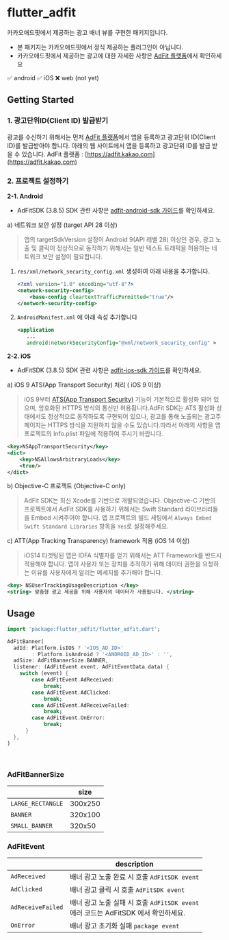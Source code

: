 # flutter_adfit  
  
카카오애드핏에서 제공하는 광고 배너 뷰를 구현한 패키지입니다.
* 본 패키지는 카카오애드핏에서 정식 제공하는 플러그인이 아닙니다.
* 카카오애드핏에서 제공하는 광고에 대한 자세한 사항은 [AdFit 플랫폼](https://adfit.kakao.com/)에서 확인하세요

✅ android
✅ iOS
❌ web (not yet)

  
## Getting Started  

### 1.  광고단위ID(Client ID) 발급받기
광고를 수신하기 위해서는 먼저 [AdFit 플랫폼](https://adfit.kakao.com/)에서 앱을 등록하고 광고단위 ID(Client ID)를 발급받아야 합니다. 아래의 웹 사이트에서 앱을 등록하고 광고단위 ID를 발급 받을 수 있습니다. AdFit 플랫폼 : [](https://adfit.kakao.com/)[https://adfit.kakao.com](https://adfit.kakao.com)


### 2. 프로젝트 설정하기

**2-1. Android**

* AdFitSDK (3.8.5)
SDK 관련 사항은 [adfit-android-sdk 가이드](https://github.com/adfit/adfit-android-sdk/blob/master/docs/GUIDE.md)를 확인하세요.

a) 네트워크 보안 설정 (target API 28 이상)
>앱의 targetSdkVersion 설정이 Android 9(API 레벨 28) 이상인 경우, 광고 노출 및 클릭이 정상적으로 동작하기 위해서는 일반 텍스트 트래픽을 허용하는 네트워크 보안 설정이 필요합니다.

1.  `res/xml/network_security_config.xml` 생성하여 아래 내용을 추가합니다.    
    ```xml
    <?xml version="1.0" encoding="utf-8"?>
    <network-security-config>
        <base-config cleartextTrafficPermitted="true"/>
    </network-security-config>
    ```
2.  `AndroidManifest.xml` 에 아래 속성 추가합니다
    
    ```xml
    <application 
       ...
       android:networkSecurityConfig="@xml/network_security_config" >
    ```


**2-2. iOS**

* AdFitSDK (3.8.5)
SDK 관련 사항은 [adfit-ios-sdk 가이드](https://github.com/adfit/adfit-ios-sdk/wiki/%EC%8B%9C%EC%9E%91%ED%95%98%EA%B8%B0)를 확인하세요.

a) iOS 9 ATS(App Transport Security) 처리 ( iOS 9 이상)
>iOS 9부터 [ATS(App Transport Security)](https://developer.apple.com/library/prerelease/ios/technotes/App-Transport-Security-Technote/) 기능이 기본적으로 활성화 되어 있으며, 암호화된 HTTPS 방식의 통신만 허용됩니다.AdFit SDK는 ATS 활성화 상태에서도 정상적으로 동작하도록 구현되어 있으나, 광고를 통해 노출되는 광고주 페이지는 HTTPS 방식을 지원하지 않을 수도 있습니다.따라서 아래의 사항을 앱 프로젝트의 Info.plist 파일에 적용하여 주시기 바랍니다.

```xml
<key>NSAppTransportSecurity</key>
<dict>
    <key>NSAllowsArbitraryLoads</key>
    <true/>
</dict>
```

b) Objective-C 프로젝트 (Objective-C only)

>AdFit SDK는 최신 Xcode를 기반으로 개발되었습니다. Objective-C 기반의 프로젝트에서 AdFit SDK를 사용하기 위해서는 Swift Standard 라이브러리들을 Embed 시켜주어야 합니다. 앱 프로젝트의 빌드 세팅에서 `Always Embed Swift Standard Libraries` 항목을 `Yes`로 설정해주세요.

c) ATT(App Tracking Transparency) framework 적용 (iOS 14 이상)

>iOS14 타겟팅된 앱은 IDFA 식별자를 얻기 위해서는 ATT Framework를 반드시 적용해야 합니다.
>앱이 사용자 또는 장치를 추적하기 위해 데이터 권한을 요청하는 이유를 사용자에게 알리는 메세지를 추가해야 합니다.
```xml
<key> NSUserTrackingUsageDescription </key>
<string> 맞춤형 광고 제공을 위해 사용자의 데이터가 사용됩니다. </string>

```

## Usage

```dart
import 'package:flutter_adfit/flutter_adfit.dart';

AdFitBanner(  
  adId: Platform.isIOS ? '<IOS_AD_ID>'
        : Platform.isAndroid ? '<ANDROID_AD_ID>' : '',
  adSize: AdFitBannerSize.BANNER,  
  listener: (AdFitEvent event, AdFitEventData data) {  
    switch (event) {  
		case AdFitEvent.AdReceived:  
	        break;  
		case AdFitEvent.AdClicked:  
	        break;  
		case AdFitEvent.AdReceiveFailed:  
	        break;  
		case AdFitEvent.OnError:  
	        break;  
	  }  
  },  
)
```
<br>

### AdFitBannerSize
|					|size		|
|-------------------|-----------|
|`LARGE_RECTANGLE`	|300x250	|
|`BANNER`			|320x100	|
|`SMALL_BANNER`		|320x50		|



### AdFitEvent
|					|description			|
|-------------------|-----------|
|`AdReceived`		|배너 광고 노출 완료 시 호출 `AdFitSDK event`	|
|`AdClicked`		|배너 광고 클릭 시 호출 `AdFitSDK event`		|
|`AdReceiveFailed`	|배너 광고 노출 실패 시 호출 `AdFitSDK event` <br>에러 코드는 AdFitSDK 에서 확인하세요.	|
|`OnError`			|배너 광고 초기화 실패 `package event` 		|
